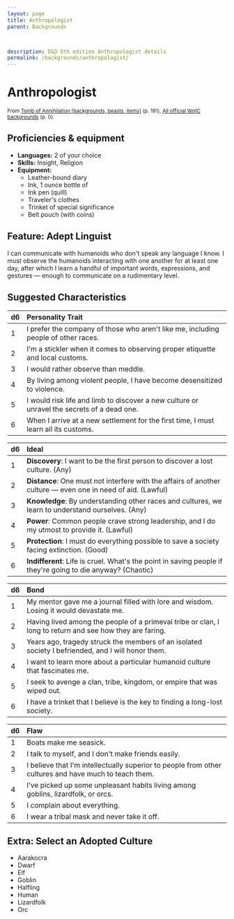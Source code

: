 ```yaml
---
layout: page
title: Anthropologist
parent: Backgrounds



description: D&D 5th edition Anthropologist details
permalink: /backgrounds/anthropologist/
---
```

# Anthropologist

<small>From <a target="_blank" href="https://dnd.wizards.com/products/tabletop-games/rpg-products/tomb-annihilation">Tomb of Annihilation [backgrounds, beasts, items]</a> (p. 191), <a target="_blank" href="https://flapkan.com/faq#What-is-the-source-All-official-WotC-backgrounds-and-how-does-it-work">All official WotC backgrounds</a> (p. 0)</small>


## Proficiencies & equipment

- **Languages:** 2 of your choice
- **Skills:** Insight, Religion
- **Equipment:** 
  - Leather-bound diary
  - Ink, 1 ounce bottle of
  - Ink pen (quill)
  - Traveler's clothes
  - Trinket of special significance
  - Belt pouch (with coins)

## Feature: Adept Linguist


I can communicate with humanoids who don't speak any language I know. I must observe the humanoids interacting with one another for at least one day, after which I learn a handful of important words, expressions, and gestures ― enough to communicate on a rudimentary level.

## Suggested Characteristics


| d6 | Personality Trait |
|:----------------------------|:------------------|
| 1 | I prefer the company of those who aren't like me, including people of other races. |
| 2 | I'm a stickler when it comes to observing proper etiquette and local customs. |
| 3 | I would rather observe than meddle. |
| 4 | By living among violent people, I have become desensitized to violence. |
| 5 | I would risk life and limb to discover a new culture or unravel the secrets of a dead one. |
| 6 | When I arrive at a new settlement for the first time, I must learn all its customs. |

| d6 | Ideal |
|:----------------------------|:------|
| 1 | **Discovery**: I want to be the first person to discover a lost culture. (Any) |
| 2 | **Distance**: One must not interfere with the affairs of another culture ― even one in need of aid. (Lawful) |
| 3 | **Knowledge**: By understanding other races and cultures, we learn to understand ourselves. (Any) |
| 4 | **Power**: Common people crave strong leadership, and I do my utmost to provide it. (Lawful) |
| 5 | **Protection**: I must do everything possible to save a society facing extinction. (Good) |
| 6 | **Indifferent**: Life is cruel. What's the point in saving people if they're going to die anyway? (Chaotic) |

| d6 | Bond |
|:----------------------------|:------------------|
| 1 | My mentor gave me a journal filled with lore and wisdom. Losing it would devastate me. |
| 2 | Having lived among the people of a primeval tribe or clan, I long to return and see how they are faring. |
| 3 | Years ago, tragedy struck the members of an isolated society I befriended, and I will honor them. |
| 4 | I want to learn more about a particular humanoid culture that fascinates me. |
| 5 | I seek to avenge a clan, tribe, kingdom, or empire that was wiped out. |
| 6 | I have a trinket that I believe is the key to finding a long-lost society. |

| d6 | Flaw |
|:----------------------------|:------------------|
| 1 | Boats make me seasick. |
| 2 | I talk to myself, and I don't make friends easily. |
| 3 | I believe that I'm intellectually superior to people from other cultures and have much to teach them. |
| 4 | I've picked up some unpleasant habits living among goblins, lizardfolk, or orcs. |
| 5 | I complain about everything. |
| 6 | I wear a tribal mask and never take it off. |

## Extra: Select an Adopted Culture


- Aarakocra
- Dwarf
- Elf
- Goblin
- Halfling
- Human
- Lizardfolk
- Orc